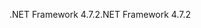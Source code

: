 <span data-ttu-id="dede6-101">.NET Framework 4.7.2</span><span class="sxs-lookup"><span data-stu-id="dede6-101">.NET Framework 4.7.2</span></span>
